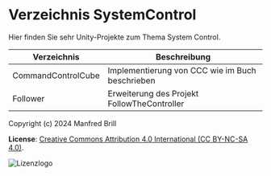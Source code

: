 # Verzeichnis SystemControl

Hier finden Sie sehr Unity-Projekte zum Thema System Control.


| Verzeichnis         | Beschreibung    |
| -------------       | ---------- | 
| CommandControlCube  | Implementierung von CCC wie im Buch beschrieben       |
| Follower            | Erweiterung des Projekt FollowTheController           |


Copyright (c) 2024 Manfred Brill

**License**: [Creative Commons Attribution 4.0 International (CC BY-NC-SA 4.0)](https://creativecommons.org/licenses/by-nc-sa/4.0/).  

![Lizenzlogo](https://licensebuttons.net/l/by-nc-sa/3.0/de/88x31.png)
